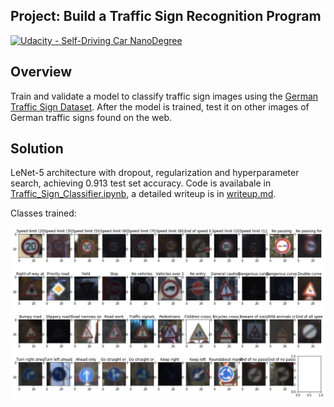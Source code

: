 ## Project: Build a Traffic Sign Recognition Program
[![Udacity - Self-Driving Car NanoDegree](https://s3.amazonaws.com/udacity-sdc/github/shield-carnd.svg)](http://www.udacity.com/drive)

Overview
---
Train and validate a model to classify traffic sign images using the [German Traffic Sign Dataset](http://benchmark.ini.rub.de/?section=gtsrb&subsection=dataset). 
After the model is trained, test it on other images of German traffic signs found on the web.

Solution
---
LeNet-5 architecture with dropout, regularization and hyperparameter search, achieving 0.913 test set accuracy.
Code is availabale in [Traffic_Sign_Classifier.ipynb](Traffic_Sign_Classifier.ipynb), a detailed
writeup is in [writeup.md](writeup.md).

Classes trained:

![Traffic signs](examples/color_images.png)

